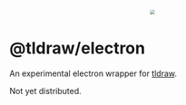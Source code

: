 <div style="text-align: center; transform: scale(.5);">
  <img src="https://github.com/tldraw/tldraw/raw/main/assets/tldraw.png"/>
</div>

# @tldraw/electron

An experimental electron wrapper for [tldraw](https://tldraw.com).

Not yet distributed.
